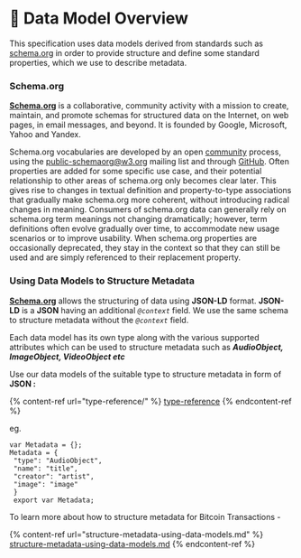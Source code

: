 # 📨 Data Model Overview

This specification uses data models derived from standards such as [schema.org](https://schema.org) in order to provide structure and define some standard properties, which we use to describe metadata.

### Schema.org

[**Schema.org**](http://schema.org) is a collaborative, community activity with a mission to create, maintain, and promote schemas for structured data on the Internet, on web pages, in email messages, and beyond. It is founded by Google, Microsoft, Yahoo and Yandex.&#x20;

Schema.org vocabularies are developed by an open [community](https://www.w3.org/community/schemaorg) process, using the [public-schemaorg@w3.org](http://lists.w3.org/Archives/Public/public-schemaorg) mailing list and through [GitHub](http://github.com/schemaorg/schemaorg). Often properties are added for some specific use case, and their potential relationship to other areas of schema.org only becomes clear later. This gives rise to changes in textual definition and property-to-type associations that gradually make schema.org more coherent, without introducing radical changes in meaning. Consumers of schema.org data can generally rely on schema.org term meanings not changing dramatically; however, term definitions often evolve gradually over time, to accommodate new usage scenarios or to improve usability. When schema.org properties are occasionally deprecated, they stay in the context so that they can still be used and are simply referenced to their replacement property.

### Using Data Models to Structure Metadata

[**Schema.org**](http://schema.org) allows the structuring of data using **JSON-LD** format. **JSON-LD** is a **JSON** having an additional _`@context`_ field. We use the same schema to structure metadata without the _`@context`_ field.

Each data model has its own type along with the various supported attributes which can be used to structure metadata such as  _**AudioObject, ImageObject, VideoObject etc**_

Use our data models of the suitable type to structure metadata in form of **JSON :**

{% content-ref url="type-reference/" %}
[type-reference](type-reference/)
{% endcontent-ref %}

eg.

```
var Metadata = {};
Metadata = {
 "type": "AudioObject",
 "name": "title",
 "creator": "artist",
 "image": "image" 
 }
 export var Metadata;
```

To learn more about how to structure metadata for Bitcoin Transactions -

{% content-ref url="structure-metadata-using-data-models.md" %}
[structure-metadata-using-data-models.md](structure-metadata-using-data-models.md)
{% endcontent-ref %}





